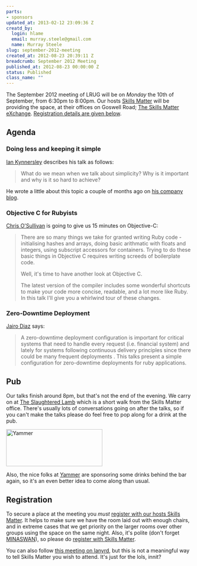 ```yaml
--- 
parts: 
- sponsors
updated_at: 2013-02-12 23:09:36 Z
creatd_by: 
  login: hlame
  email: murray.steele@gmail.com
  name: Murray Steele
slug: september-2012-meeting
created_at: 2012-08-23 20:39:11 Z
breadcrumb: September 2012 Meeting
published_at: 2012-08-23 00:00:00 Z
status: Published
class_name: ""
---
```


The September 2012 meeting of LRUG will be on *Monday* the 10th of September, from 6:30pm to 8:00pm.  Our hosts [Skills Matter](http://skillsmatter.com/) will be providing the space, at their offices on Goswell Road; [The Skills Matter eXchange](http://skillsmatter.com/location-details/design-architecture/484/96).  <a href="#sep12registration">Registration details are given below</a>.

Agenda
------

### Doing less and keeping it simple

[Ian Kynnersley](http://iankynnersley.co.uk/) describes his talk as follows:

> What do we mean when we talk about simplicity? Why is it important and why is
> it so hard to achieve?

He wrote a little about this topic a couple of months ago on [his company blog](http://sidekickstudios.net/blog/2012/06/simples).

### Objective C for Rubyists

[Chris O'Sullivan](http://www.thechrisoshow.com/) is going to give us 15 minutes on Objective-C:

> There are so many things we take for granted writing Ruby code -
> initialising hashes and arrays, doing basic arithmatic with floats and
> integers, using subscript accessors for containers.  Trying to do
> these basic things in Objective C requires writing screeds of
> boilerplate code.
> 
> Well, it's time to have another look at Objective C.
> 
> The latest version of the compiler includes some wonderful shortcuts
> to make your code more concise, readable, and a lot more like Ruby. In
> this talk I'll give you a whirlwind tour of these changes.

### Zero-Downtime Deployment

[Jairo Diaz](http://www.codescrum.com/) says:

> A zero-downtime deployment configuration is important for
> critical systems that need to handle every request (i.e. 
> financial system) and lately for systems following 
> continuous delivery  principles since there could be many 
> frequent deployments .  This talks present a simple 
> configuration for zero-downtime deployments for ruby 
> applications.

Pub
---

Our talks finish around 8pm, but that's not the end of the evening.  We carry on at [The Slaughtered Lamb](http://www.theslaughteredlambpub.com/) which is a short walk from the Skills Matter office.  There's usually lots of conversations going on after the talks, so if you can't make the talks please do feel free to pop along for a drink at the pub.

[<image src="http://assets.lrug.org/images/yammer_logo_medium.png" width="260" height="100" alt="Yammer" title="Yammer Logo"/>](https://www.yammer.com/)

Also, the nice folks at [Yammer](https://www.yammer.com/) are sponsoring some drinks behind the bar again, so it's an even better idea to come along than usual.

Registration <a name="sep12registration">&nbsp;</a>
---------------------------------------------------

To secure a place at the meeting you *must* [register with our hosts Skills Matter](http://skillsmatter.com/event/ruby-rails/lrug-september-meetup).  It helps to make sure we have the room laid out with enough chairs, and in extreme cases that we get priority on the larger rooms over other groups using the space on the same night.  Also, it's polite (don't forget [MINASWAN](http://oreilly.com/ruby/excerpts/ruby-learning-rails/ruby-glossary.html#I_indexterm_d1e32036)), so please do [register with Skills Matter](http://skillsmatter.com/event/ruby-rails/lrug-september-meetup).

You can also follow [this meeting on lanyrd](http://lanyrd.com/2012/lrug-september/), but this is not a meaningful way to tell Skills Matter you wish to attend.  It's just for the lols, innit?
